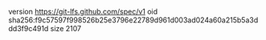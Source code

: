 version https://git-lfs.github.com/spec/v1
oid sha256:f9c57597f998526b25e3796e22789d961d003ad024a60a215b5a3ddd3f9c491d
size 2107
